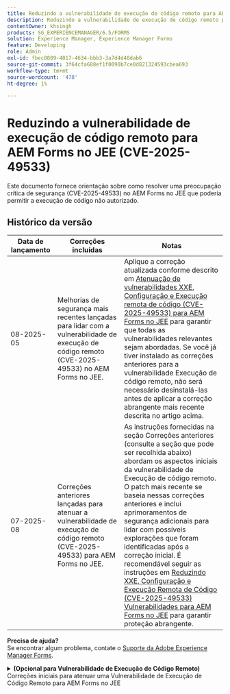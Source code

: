 ```yaml
---
title: Reduzindo a vulnerabilidade de execução de código remoto para AEM Forms no JEE (CVE-2025-49533)
description: Reduzindo a vulnerabilidade de execução de código remoto para AEM Forms no JEE (CVE-2025-49533)
contentOwner: khsingh
products: SG_EXPERIENCEMANAGER/6.5/FORMS
solution: Experience Manager, Experience Manager Forms
feature: Developing
role: Admin
exl-id: fbec8809-4817-4634-bbb3-3a7d4d48dab6
source-git-commit: 3f64cfa688ef1f0090b7ce0d821324593cbea693
workflow-type: tm+mt
source-wordcount: '478'
ht-degree: 1%

---
```



# Reduzindo a vulnerabilidade de execução de código remoto para AEM Forms no JEE (CVE-2025-49533)

Este documento fornece orientação sobre como resolver uma preocupação crítica de segurança (CVE-2025-49533) no AEM Forms no JEE que poderia permitir a execução de código não autorizado.

## Histórico da versão

| Data de lançamento | Correções incluídas | Notas |
|------------|-----------------------------------------------------------------------------------------------------|---|
| 08-2025-05 | Melhorias de segurança mais recentes lançadas para lidar com a vulnerabilidade de execução de código remoto (CVE-2025-49533) no AEM Forms no JEE. | Aplique a correção atualizada conforme descrito em [Atenuação de vulnerabilidades XXE, Configuração e Execução remota de código (CVE-2025-49533) para AEM Forms no JEE](/help/forms/using/mitigating-xxe-and-configuration-vulnerabilities-for-experience-manager-forms-jee.md) para garantir que todas as vulnerabilidades relevantes sejam abordadas. Se você já tiver instalado as correções anteriores para a vulnerabilidade Execução de código remoto, não será necessário desinstalá-las antes de aplicar a correção abrangente mais recente descrita no artigo acima. |
| 07-2025-08 | Correções anteriores lançadas para atenuar a vulnerabilidade de execução de código remoto (CVE-2025-49533) para AEM Forms no JEE. | As instruções fornecidas na seção Correções anteriores (consulte a seção que pode ser recolhida abaixo) abordam os aspectos iniciais da vulnerabilidade de Execução de código remoto. O patch mais recente se baseia nessas correções anteriores e inclui aprimoramentos de segurança adicionais para lidar com possíveis explorações que foram identificadas após a correção inicial. É recomendável seguir as instruções em [Reduzindo XXE, Configuração e Execução Remota de Código (CVE-2025-49533) Vulnerabilidades para AEM Forms no JEE](/help/forms/using/mitigating-xxe-and-configuration-vulnerabilities-for-experience-manager-forms-jee.md) para garantir proteção abrangente. |

**Precisa de ajuda?**\
Se encontrar algum problema, contate o [Suporte da Adobe Experience Manager Forms](https://business.adobe.com/in/support/main.html).

<details>
<summary><b>(Opcional para Vulnerabilidade de Execução de Código Remoto)</b> Correções iniciais para atenuar uma Vulnerabilidade de Execução de Código Remoto para AEM Forms no JEE</summary>

Data de lançamento: 07/2025/08

A correção é aplicável somente ao Adobe Experience Manager 6.5 Forms em implantações independentes de JEE. As implantações independentes são instalações do AEM Forms sem o EAR de autor ou publicação do AEM instalado.

## Resolução

| Versão do AEM Forms | Ação necessária |
|---|---|
| AEM 6.5 Forms no JEE Service Pack 18 - Service Pack 23 para AEM Forms independente em implantações do JEE | [Aplicar hotfix](#apply-the-hotfix) |
| AEM 6.5 Forms no JEE Service Pack 17 e anterior | Atualize para uma versão com suporte do Service Pack e aplique as etapas de mitigação recomendadas para a nova versão |

> **Observação**: a AEM Forms oferece suporte oficial apenas aos seis service packs mais recentes. Os usuários de versões mais antigas devem primeiro atualizar para o service pack mais recente e, em seguida, implementar as medidas de segurança necessárias.

### Aplicar o hotfix

1. **Baixar o hotfix:**
   * Acesse Adobe Software Distribution para baixar o [hotfix](https://nam04.safelinks.protection.outlook.com/?url=https%3A%2F%2Fexperience.adobe.com%2F%23%2Fdownloads%2Fcontent%2Fsoftware-distribution%2Fen%2Faem.html%3Fpackage%3D%2Fcontent%2Fsoftware-distribution%2Fen%2Fdetails.html%2Fcontent%2Fdam%2Faem%2Fpublic%2Fadobe%2Fpackages%2Fcq650%2Fhotfix%2FAEM%25206.5%2520Unauthenticated%2520RCE%2520in%2520LiveCycle&data=05%7C02%7Ckhsingh%40adobe.com%7Cf29c8505258840beed0408ddbe2956ff%7Cfa7b1b5a7b34438794aed2c178decee1%7C0%7C0%7C638875806949179671%7CUnknown%7CTWFpbGZsb3d8eyJFbXB0eU1hcGkiOnRydWUsIlYiOiIwLjAuMDAwMCIsIlAiOiJXaW4zMiIsIkFOIjoiTWFpbCIsIldUIjoyfQ%3D%3D%7C0%7C%7C%7C&sdata=0GELRBKwhkAFB6fmXNIsbsruBXquhhWX1BMGySEZutY%3D&reserved=0).
   * Salve o arquivo de hotfix no computador local.
   * Verifique a integridade do arquivo baixado.

2. **Instalar o hotfix:**
   * Abra o **AEM Workbench**.
   * Conecte-se ao servidor do AEM Forms afetado.
   * Navegue até **Janela → Mostrar exibição → Componentes**.
   * Clique com o botão direito do mouse na visualização Componentes e selecione &quot;Instalar componente&quot;.
   * Procure e selecione o arquivo de hotfix.
   * Siga os prompts do assistente de instalação e aguarde a conclusão.

3. **Aguardar e validar:**
   * Aguarde até que todos os serviços sejam totalmente inicializados.

</details>

